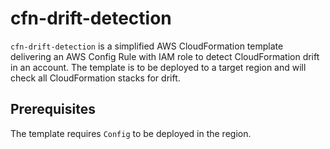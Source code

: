 # cfn-drift-detection

`cfn-drift-detection` is a simplified AWS CloudFormation template delivering an AWS Config Rule with IAM role to detect CloudFormation drift in an account. The template is to be deployed to a target region and will check all CloudFormation stacks for drift.

## Prerequisites

The template requires `Config` to be deployed in the region.
